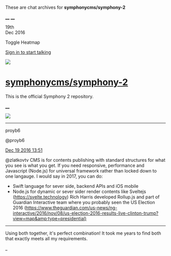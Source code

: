 These are chat archives for **symphonycms/symphony-2**

[__](/symphonycms/symphony-2/archives/2016/12/20)
[__](/symphonycms/symphony-2/archives/2016/12/18)

19th  
Dec 2016

Toggle Heatmap

[Sign in to start talking](/login?action=login&button=archive-login)

![](https://avatars-02.gitter.im/group/iv/3/57542c45c43b8c601977197e?s=48)

#  [symphonycms/symphony-2](/symphonycms/symphony-2)

This is the official Symphony 2 repository.

[ __ ](/orgs/symphonycms/rooms "More symphonycms rooms" )

![](https://avatars1.githubusercontent.com/u/16257425?v=3&s=30)

__ __

proyb6

@proyb6

[Dec 19 2016
13:51](https://gitter.im/symphonycms/symphony-2?at=5857e5e9e7bdfe4e29721a62 ""
)

@zlatkovtv CMS is for contents publishing with standard structures for what
you see is what you get. If you need responsive, performance and Javascript
(Node.js) for universal framework rather than locked down to one langauge. I
would say in 2017, you can do:

  * Swift language for sever side, backend APIs and iOS mobile
  * Node.js for dynamic or sever sider render contents like Sveltejs (<https://svelte.technology>) Rich Harris developed Rollup.js and part of Guardian Interactive team where you probably seen the US Election 2016 ([https://www.theguardian.com/us-news/ng-interactive/2016/nov/08/us-election-2016-results-live-clinton-trump?view=map&amp;type=presidential)](https://www.theguardian.com/us-news/ng-interactive/2016/nov/08/us-election-2016-results-live-clinton-trump?view=map&type=presidential\))

__ __

Using both together, it's perfect combination! It took me years to find both
that exactly meets all my requirements.

_

